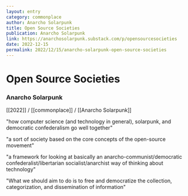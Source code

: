 ```yaml
---
layout: entry
category: commonplace
author: Anarcho Solarpunk
title: Open Source Societies
publication: Anarcho Solarpunk
link: https://anarchosolarpunk.substack.com/p/opensourcesocieties
date: 2022-12-15
permalink: 2022/12/15/anarcho-solarpunk-open-source-societies
---
```


# Open Source Societies

### Anarcho Solarpunk

[[2022]] / [[commonplace]] / [[Anarcho Solarpunk]]

"how computer science (and technology in general), solarpunk, and democratic confederalism go well together"

"a sort of society based on the core concepts of the open-source movement"

"a framework for looking at basically an anarcho-communist/democratic confederalist/libertarian socialist/anarchist way of thinking about technology"

"What we should aim to do is to free and democratize the collection, categorization, and dissemination of information"
